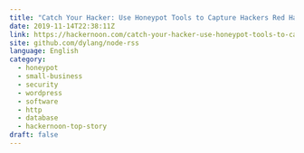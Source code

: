 ```yaml
---
title: "Catch Your Hacker: Use Honeypot Tools to Capture Hackers Red Handed"
date: 2019-11-14T22:38:11Z
link: https://hackernoon.com/catch-your-hacker-use-honeypot-tools-to-capture-hackers-red-handed-u71b32cr?source=rss&utm_medium=RSS&utm_source=news.12bit.vn
site: github.com/dylang/node-rss
language: English
category:
  - honeypot
  - small-business
  - security
  - wordpress
  - software
  - http
  - database
  - hackernoon-top-story
draft: false
---
```

